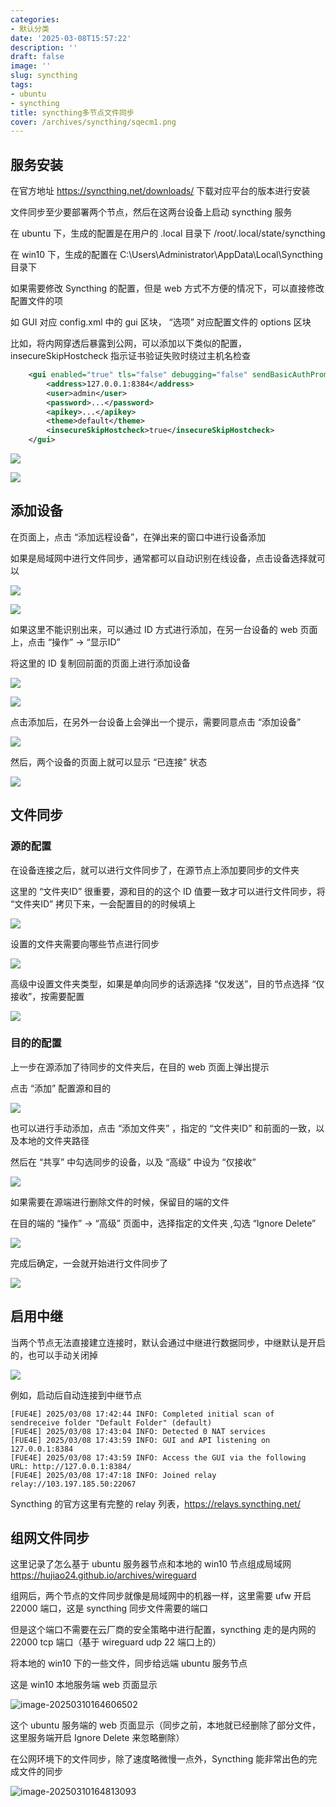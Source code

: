 ```yaml
---
categories:
- 默认分类
date: '2025-03-08T15:57:22'
description: ''
draft: false
image: ''
slug: syncthing
tags:
- ubuntu
- syncthing
title: syncthing多节点文件同步
cover: /archives/syncthing/sqecm1.png
---
```


## 服务安装

在官方地址 https://syncthing.net/downloads/ 下载对应平台的版本进行安装

文件同步至少要部署两个节点，然后在这两台设备上启动 syncthing 服务

在 ubuntu 下，生成的配置是在用户的 .local 目录下 /root/.local/state/syncthing

在 win10 下，生成的配置在 C:\Users\Administrator\AppData\Local\Syncthing 目录下

如果需要修改 Syncthing 的配置，但是 web 方式不方便的情况下，可以直接修改配置文件的项

如 GUI 对应 config.xml 中的 gui 区块， “选项” 对应配置文件的 options 区块

比如，将内网穿透后暴露到公网，可以添加以下类似的配置，insecureSkipHostcheck 指示证书验证失败时绕过主机名检查

```xml
    <gui enabled="true" tls="false" debugging="false" sendBasicAuthPrompt="false">
        <address>127.0.0.1:8384</address>
        <user>admin</user>
        <password>...</password>
        <apikey>...</apikey>
        <theme>default</theme>
        <insecureSkipHostcheck>true</insecureSkipHostcheck>
    </gui>
```


![](/archives/syncthing/sqecm1.png)


![](/archives/syncthing/sr451p.png)


## 添加设备

在页面上，点击 “添加远程设备”，在弹出来的窗口中进行设备添加

如果是局域网中进行文件同步，通常都可以自动识别在线设备，点击设备选择就可以

![](/archives/syncthing/p2sduq.png)

![](/archives/syncthing/p3i9y8.png)

如果这里不能识别出来，可以通过 ID 方式进行添加，在另一台设备的 web 页面上，点击 “操作” -> “显示ID”

将这里的 ID 复制回前面的页面上进行添加设备

![](/archives/syncthing/p5q5bh.png)

![](/archives/syncthing/p6ij9l.png)

点击添加后，在另外一台设备上会弹出一个提示，需要同意点击 “添加设备”

![](/archives/syncthing/p8ljv7.png)


然后，两个设备的页面上就可以显示 “已连接” 状态

![](/archives/syncthing/p9ej81.png)

## 文件同步


### 源的配置

在设备连接之后，就可以进行文件同步了，在源节点上添加要同步的文件夹

这里的 “文件夹ID” 很重要，源和目的的这个 ID 值要一致才可以进行文件同步，将 “文件夹ID” 拷贝下来，一会配置目的的时候填上

![](/archives/syncthing/owar4e.png)

设置的文件夹需要向哪些节点进行同步

![](/archives/syncthing/oyo7ll.png)

高级中设置文件夹类型，如果是单向同步的话源选择 “仅发送”，目的节点选择 “仅接收”，按需要配置

![](/archives/syncthing/ozn3cz.png)


### 目的的配置

上一步在源添加了待同步的文件夹后，在目的 web 页面上弹出提示

点击 “添加” 配置源和目的

![](/archives/syncthing/pdb78f.png)

也可以进行手动添加，点击 “添加文件夹” ，指定的 “文件夹ID” 和前面的一致，以及本地的文件夹路径

然后在 “共享” 中勾选同步的设备，以及 “高级” 中设为 “仅接收”

![](/archives/syncthing/pfbnq6.png)

如果需要在源端进行删除文件的时候，保留目的端的文件

在目的端的 “操作” -> “高级” 页面中，选择指定的文件夹 ,勾选 “Ignore Delete”

![](/archives/syncthing/pjz0uq.png)

完成后确定，一会就开始进行文件同步了

![](/archives/syncthing/phn31f.png)


## 启用中继

当两个节点无法直接建立连接时，默认会通过中继进行数据同步，中继默认是开启的，也可以手动关闭掉

![](/archives/syncthing/twqs11.png)

例如，启动后自动连接到中继节点

```log
[FUE4E] 2025/03/08 17:42:44 INFO: Completed initial scan of sendreceive folder "Default Folder" (default)
[FUE4E] 2025/03/08 17:43:04 INFO: Detected 0 NAT services
[FUE4E] 2025/03/08 17:43:59 INFO: GUI and API listening on 127.0.0.1:8384
[FUE4E] 2025/03/08 17:43:59 INFO: Access the GUI via the following URL: http://127.0.0.1:8384/
[FUE4E] 2025/03/08 17:47:18 INFO: Joined relay relay://103.197.185.50:22067
```

Syncthing 的官方这里有完整的 relay 列表，https://relays.syncthing.net/


## 组网文件同步

这里记录了怎么基于 ubuntu 服务器节点和本地的 win10 节点组成局域网 https://hujiao24.github.io/archives/wireguard

组网后，两个节点的文件同步就像是局域网中的机器一样，这里需要 ufw 开启 22000 端口，这是 syncthing 同步文件需要的端口

但是这个端口不需要在云厂商的安全策略中进行配置，syncthing 走的是内网的 22000 tcp 端口（基于 wireguard udp 22 端口上的）

将本地的 win10 下的一些文件，同步给远端 ubuntu 服务节点

这是 win10 本地服务端 web 页面显示

![image-20250310164606502](/archives/syncthing/r81zve.png)

这个 ubuntu 服务端的 web 页面显示（同步之前，本地就已经删除了部分文件，这里服务端开启 Ignore Delete 来忽略删除）

在公网环境下的文件同步，除了速度略微慢一点外，Syncthing 能非常出色的完成文件的同步

![image-20250310164813093](/archives/syncthing/r9aexr.png)
